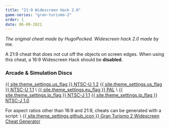 ```yaml
---
title: "21:9 Widescreen Hack 2.0"
game-series: "gran-turismo-2"
order: 1
date: 06-09-2021
---
```


*The original cheat made by HugoPocked. Widescreen hack 2.0 made by me.*

A 21:9 cheat that does not cut off the objects on screen edges.
When using this cheat, a 16:9 Widescreen Hack should be **disabled**.

<!-- <p class="mod-screenshot" align="center">
<a href="https://i.imgur.com/Tr5NvnE.jpg"><img src="https://i.imgur.com/Tr5NvnEl.jpg"></a>
</p> -->

### Arcade & Simulation Discs
<a href="https://github.com/CookiePLMonster/Console-Cheat-Codes/blob/master/PS1/Gran%20Turismo%202/21x9%20Widescreen/NTSC-U%201.2.cht" class="button" role="button" target="_blank">{{ site.theme_settings.us_flag }} NTSC-U 1.2</a>
<a href="https://github.com/CookiePLMonster/Console-Cheat-Codes/blob/master/PS1/Gran%20Turismo%202/21x9%20Widescreen/NTSC-U%201.1.cht" class="button" role="button" target="_blank">{{ site.theme_settings.us_flag }} NTSC-U 1.1</a> \\
<a href="https://github.com/CookiePLMonster/Console-Cheat-Codes/blob/master/PS1/Gran%20Turismo%202/21x9%20Widescreen/PAL.cht" class="button" role="button" target="_blank">{{ site.theme_settings.eu_flag }} PAL</a> \\
<a href="https://github.com/CookiePLMonster/Console-Cheat-Codes/blob/master/PS1/Gran%20Turismo%202/21x9%20Widescreen/NTSC-J%201.1.cht" class="button" role="button" target="_blank">{{ site.theme_settings.jp_flag }} NTSC-J 1.1</a>
<a href="https://github.com/CookiePLMonster/Console-Cheat-Codes/blob/master/PS1/Gran%20Turismo%202/21x9%20Widescreen/NTSC-J%201.0.cht" class="button" role="button" target="_blank">{{ site.theme_settings.jp_flag }} NTSC-J 1.0</a>

For aspect ratios other than 16:9 and 21:9, cheats can be generated with a script: \\
<a href="https://github.com/CookiePLMonster/Console-Cheat-Codes/blob/master/PS1/Tools/gt2-widescreen-gen.py" class="button github" role="button" target="_blank">{{ site.theme_settings.github_icon }} Gran Turismo 2 Widescreen Cheat Generator</a>
